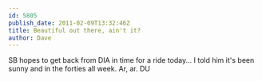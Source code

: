 ```yaml
---
id: 5805
publish_date: 2011-02-09T13:32:46Z
title: Beautiful out there, ain't it?
author: Dave
---
```

SB hopes to get back from DIA in time for a ride today... I told him it's been sunny and in the forties all week. Ar, ar. DU